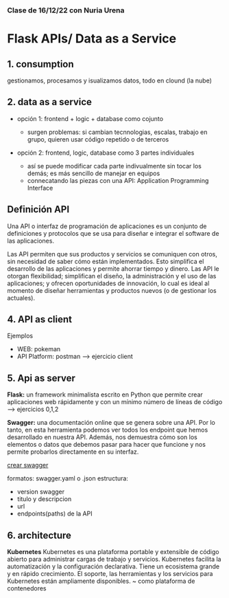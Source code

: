 ### Clase de 16/12/22 con Nuria Urena
# Flask APIs/ Data as a Service
## 1. consumption
gestionamos, procesamos y isualizamos datos, todo en clound (la nube)

## 2. data as a service
- opción 1: frontend + logic + database como cojunto
    - surgen problemas: si cambian tecnnologias, escalas, trabajo en grupo, quieren usar código repetido o de terceros

- opción 2: frontend, logic, database como 3 partes individuales
    - así se puede modificar cada parte indivualmente sin tocar los demás; es más sencillo de manejar en equipos
    - connecatando las piezas con una API: Application Programming Interface

## Definición API
Una API o interfaz de programación de aplicaciones es un conjunto de definiciones y protocolos que se usa para diseñar e integrar el software de las aplicaciones.

Las API permiten que sus productos y servicios se comuniquen con otros, sin necesidad de saber cómo están implementados. Esto simplifica el desarrollo de las aplicaciones y permite ahorrar tiempo y dinero. Las API le otorgan flexibilidad; simplifican el diseño, la administración y el uso de las aplicaciones; y ofrecen oportunidades de innovación, lo cual es ideal al momento de diseñar herramientas y productos nuevos (o de gestionar los actuales).
## 4. API as client
Ejemplos
- WEB: pokeman
- API Platform: postman
--> ejercicio client

## 5. Api as server
**Flask:**
un framework minimalista escrito en Python que permite crear aplicaciones web rápidamente y con un mínimo número de líneas de código
--> ejercicios 0,1,2

**Swagger:**
 una documentación online que se genera sobre una API. Por lo tanto, en esta herramienta podemos ver todos los endpoint que hemos desarrollado en nuestra API. Además, nos demuestra cómo son los elementos o datos que debemos pasar para hacer que funcione y nos permite probarlos directamente en su interfaz. 

 [crear swagger](https://editor.swagger.io/)

formatos: swagger.yaml o .json
 estructura:
 - version swagger
 - titulo y descripcion
 - url
 - endpoints(paths) de la API

## 6. architecture
**Kubernetes**
Kubernetes es una plataforma portable y extensible de código abierto para administrar cargas de trabajo y servicios. Kubernetes facilita la automatización y la configuración declarativa. Tiene un ecosistema grande y en rápido crecimiento. El soporte, las herramientas y los servicios para Kubernetes están ampliamente disponibles.
~ como plataforma de contenedores